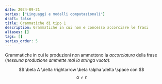 ```yaml
---
date: 2024-09-21
series: ["Linguaggi e modelli computazionali"]
draft: false
title: Grammatiche di tipo 1
description: Grammatiche in cui non e concesso accorciare le frasi
aliases: []
tags: []
series_order: 5
---
```


Grammatiche in cui le produzioni non ammettono la *accorciatura* della frase (*nessuna produzione ammette mai la stringa vuota*):

$$
\beta A \delta \rightarrow \beta \alpha \delta \space con
$$
$$
\alpha \neq \epsilon
$$
